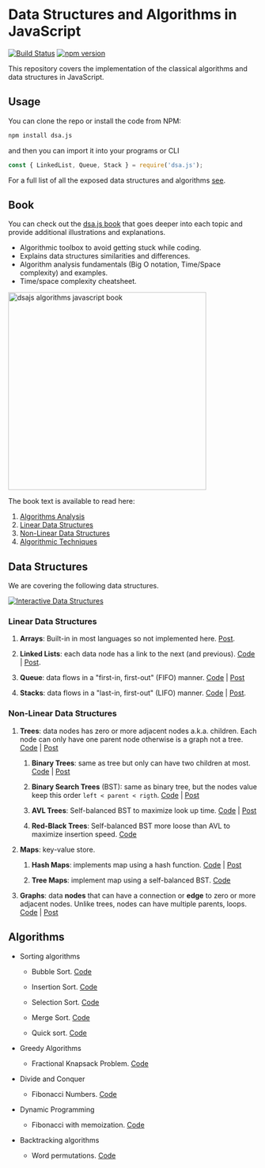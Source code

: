 # Data Structures and Algorithms in JavaScript

[![Build Status](https://travis-ci.com/amejiarosario/dsa.js.svg?branch=master)](https://travis-ci.com/amejiarosario/dsa.js)
[![npm version](https://badge.fury.io/js/dsa.js.svg)](https://badge.fury.io/js/dsa.js)

This repository covers the implementation of the classical algorithms and data structures in JavaScript.

## Usage

You can clone the repo or install the code from NPM:

```sh
npm install dsa.js
```

and then you can import it into your programs or CLI

```js
const { LinkedList, Queue, Stack } = require('dsa.js');
```

For a full list of all the exposed data structures and algorithms [see](https://github.com/amejiarosario/dsa.js/blob/master/src/index.js).

## Book

You can check out the [dsa.js book](https://gum.co/dsajs) that goes deeper into each topic and provide additional illustrations and explanations.

- Algorithmic toolbox to avoid getting stuck while coding.
- Explains data structures similarities and differences.
- Algorithm analysis fundamentals (Big O notation, Time/Space complexity) and examples.
- Time/space complexity cheatsheet.

<a href="https://gum.co/dsajs"><img src="https://user-images.githubusercontent.com/418605/55248546-60ebad80-5220-11e9-8cb5-85923f44e196.png" height="400px" alt="dsajs algorithms javascript book"></a>

The book text is available to read here:

1. [Algorithms Analysis](https://github.com/amejiarosario/dsa.js/blob/master/book/chapters/part1.adoc)
1. [Linear Data Structures](https://github.com/amejiarosario/dsa.js/blob/master/book/chapters/part2.adoc)
1. [Non-Linear Data Structures](https://github.com/amejiarosario/dsa.js/blob/master/book/chapters/part3.adoc)
1. [Algorithmic Techniques](https://github.com/amejiarosario/dsa.js/blob/master/book/chapters/part4.adoc)

## Data Structures

We are covering the following data structures.

[![Interactive Data Structures](https://user-images.githubusercontent.com/418605/46118890-ba721180-c1d6-11e8-82bc-6a671428b422.png)](https://embed.kumu.io/85f1a4de5fb8430a10a1bf9c5118e015)

### Linear Data Structures

1. **Arrays**: Built-in in most languages so not implemented here.
    [Post](https://adrianmejia.com/blog/2018/04/28/data-structures-time-complexity-for-beginners-arrays-hashmaps-linked-lists-stacks-queues-tutorial/#Array).

2. **Linked Lists**: each data node has a link to the next (and
    previous).
    [Code](https://github.com/amejiarosario/dsa.js/blob/master/src/data-structures/linked-lists/linked-list.js)
    |
    [Post](https://adrianmejia.com/blog/2018/04/28/data-structures-time-complexity-for-beginners-arrays-hashmaps-linked-lists-stacks-queues-tutorial/#Linked-Lists).

3. **Queue**: data flows in a "first-in, first-out" (FIFO) manner.
    [Code](https://github.com/amejiarosario/dsa.js/blob/master/src/data-structures/queues/queue.js)
    |
    [Post](https://adrianmejia.com/blog/2018/04/28/data-structures-time-complexity-for-beginners-arrays-hashmaps-linked-lists-stacks-queues-tutorial/#Queues)

4. **Stacks**: data flows in a "last-in, first-out" (LIFO) manner.
    [Code](https://github.com/amejiarosario/dsa.js/blob/master/src/data-structures/stacks/stack.js)
    |
    [Post](https://adrianmejia.com/blog/2018/04/28/data-structures-time-complexity-for-beginners-arrays-hashmaps-linked-lists-stacks-queues-tutorial/#Stacks).

### Non-Linear Data Structures

1. **Trees**: data nodes has zero or more adjacent nodes a.k.a.
    children. Each node can only have one parent node otherwise is a
    graph not a tree.
    [Code](https://github.com/amejiarosario/algorithms.js/tree/master/src/data-structures/trees)
    |
    [Post](https://adrianmejia.com/blog/2018/06/11/data-structures-for-beginners-trees-binary-search-tree-tutorial/)

    1. **Binary Trees**: same as tree but only can have two children at
        most.
        [Code](https://github.com/amejiarosario/algorithms.js/tree/master/src/data-structures/trees)
        |
        [Post](https://adrianmejia.com/blog/2018/06/11/data-structures-for-beginners-trees-binary-search-tree-tutorial/#Binary-Trees)

    2. **Binary Search Trees** (BST): same as binary tree, but the
        nodes value keep this order `left < parent < rigth`.
        [Code](https://github.com/amejiarosario/algorithms.js/blob/master/src/data-structures/trees/binary-search-tree.js)
        |
        [Post](https://adrianmejia.com/blog/2018/06/11/data-structures-for-beginners-trees-binary-search-tree-tutorial/#Binary-Search-Tree-BST)

    3. **AVL Trees**: Self-balanced BST to maximize look up time.
        [Code](https://github.com/amejiarosario/algorithms.js/blob/master/src/data-structures/trees/avl-tree.js)
        |
        [Post](https://adrianmejia.com/blog/2018/07/16/self-balanced-binary-search-trees-with-avl-tree-data-structure-for-beginners/)

    4. **Red-Black Trees**: Self-balanced BST more loose than AVL to
        maximize insertion speed.
        [Code](https://github.com/amejiarosario/algorithms.js/blob/master/src/data-structures/trees/red-black-tree.js)

2. **Maps**: key-value store.

    1. **Hash Maps**: implements map using a hash function.
        [Code](https://github.com/amejiarosario/algorithms.js/blob/master/src/data-structures/hash-maps/hashmap.js)
        |
        [Post](https://adrianmejia.com/blog/2018/04/28/data-structures-time-complexity-for-beginners-arrays-hashmaps-linked-lists-stacks-queues-tutorial/#HashMaps)

    2. **Tree Maps**: implement map using a self-balanced BST.
        [Code](https://github.com/amejiarosario/dsa.js/blob/master/src/data-structures/maps/tree-maps/tree-map.js)

3. **Graphs**: data **nodes** that can have a connection or **edge** to
    zero or more adjacent nodes. Unlike trees, nodes can have multiple
    parents, loops.
    [Code](https://github.com/amejiarosario/algorithms.js/blob/master/src/data-structures/graphs/graph.js)
    |
    [Post](https://adrianmejia.com/blog/2018/05/14/data-structures-for-beginners-graphs-time-complexity-tutorial/)

## Algorithms

- Sorting algorithms

  - Bubble Sort.
    [Code](https://github.com/amejiarosario/dsa.js/blob/master/src/algorithms/sorting/bubble-sort.js)

  - Insertion Sort.
    [Code](https://github.com/amejiarosario/dsa.js/blob/master/src/algorithms/sorting/insertion-sort.js)

  - Selection Sort.
    [Code](https://github.com/amejiarosario/dsa.js/blob/master/src/algorithms/sorting/selection-sort.js)

  - Merge Sort.
    [Code](https://github.com/amejiarosario/dsa.js/blob/master/src/algorithms/sorting/merge-sort.js)

  - Quick sort.
    [Code](https://github.com/amejiarosario/dsa.js/blob/master/src/algorithms/sorting/quick-sort.js)

- Greedy Algorithms

  - Fractional Knapsack Problem.
    [Code](https://github.com/amejiarosario/dsa.js/blob/master/src/algorithms/knapsack-fractional.js)

- Divide and Conquer

  - Fibonacci Numbers.
    [Code](https://github.com/amejiarosario/dsa.js/blob/master/src/algorithms/fibonacci-recursive.js)

- Dynamic Programming

  - Fibonacci with memoization.
    [Code](https://github.com/amejiarosario/dsa.js/blob/master/src/algorithms/fibanacci-dynamic-programming.js)

- Backtracking algorithms

  - Word permutations.
    [Code](https://github.com/amejiarosario/dsa.js/blob/master/src/algorithms/permutations-backtracking.js)
